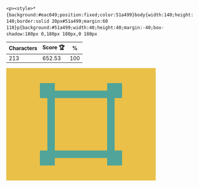 `<p><style>*{background:#eac049;position:fixed;color:51a499}body{width:140;height:140;border:solid 20px#51a499;margin:60 110}p{background:#51a499;width:40;height:40;margin:-40;box-shadow:180px 0,180px 180px,0 180px`

| Characters | Score 🏆 | %   |
| ---------- | -------- | --- |
| 213        | 652.53   | 100 |

![](/2025/Mar2025/16/20250316.png)
